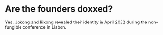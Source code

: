# Are the founders doxxed?

Yes. [Jokong and Rikong](../about-us/founders.md) revealed their identity in April 2022 during the non-fungible conference in Lisbon.
